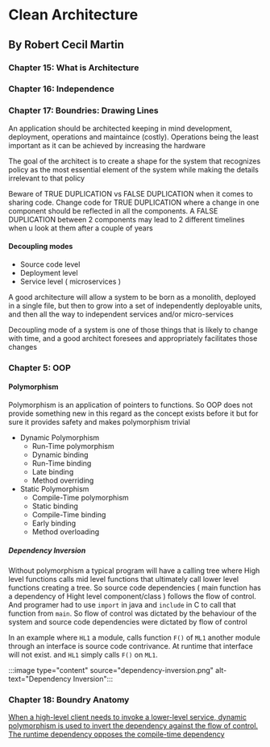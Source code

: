 # Clean Architecture

## By Robert Cecil Martin


### Chapter 15: What is Architecture
### Chapter 16: Independence
### Chapter 17: Boundries: Drawing Lines


An application should be architected keeping in mind development, deployment, operations and maintaince (costly). Operations being the least important as it can be achieved by increasing the hardware

The goal of the architect is to create a shape for the system that recognizes policy as the most essential element of the system while making the details irrelevant to that policy

Beware of TRUE DUPLICATION vs FALSE DUPLICATION when it comes to sharing code. Change code for TRUE DUPLICATION where a change in one component should be reflected in all the components. A FALSE DUPLICATION between 2 components may lead to 2 different timelines when u look at them after a couple of years


#### Decoupling modes
* Source code level
* Deployment level
* Service level ( microservices )

A good architecture will allow a system to be born as a monolith, deployed in a single file, but then to grow into a set of independently deployable units, and then all the way to independent services and/or micro-services

Decoupling mode of a system is one of those things that is likely to change with time, and a good architect foresees and appropriately facilitates those changes

### Chapter 5: OOP
#### Polymorphism

Polymorphism is an application of pointers to functions. So OOP does not provide something new in this regard as the concept exists before it but for sure it provides safety and makes polymorphism trivial

* Dynamic Polymorphism
  * Run-Time polymorphism
  * Dynamic binding
  * Run-Time binding
  * Late binding
  * Method overriding
* Static Polymorphism
  * Compile-Time polymorphism
  * Static binding
  * Compile-Time binding
  * Early binding
  * Method overloading

##### Dependency Inversion

Without polymorphism a typical program will have a calling tree where High level functions calls mid level functions that ultimately call lower level functions creating a tree. So source code dependencies ( main function has a dependency of Hight level component/class ) follows the flow of control. And programer had to use `import` in java and `include` in C to call that function from `main`. So flow of control was dictated by the behaviour of the system and source code dependencies were dictated by flow of control

In an example where `HL1` a module, calls function `F()` of `ML1` another module through an interface is source code contrivance. At runtime that interface will not exist. and `HL1` simply calls `F()` on `ML1`.

:::image type="content" source="dependency-inversion.png" alt-text="Dependency Inversion":::

### Chapter 18: Boundry Anatomy
<ins>
When a high-level client needs to invoke a lower-level service, dynamic polymorphism is used to invert the dependency against the flow of control. The runtime dependency opposes the compile-time dependency
</ins>

###
